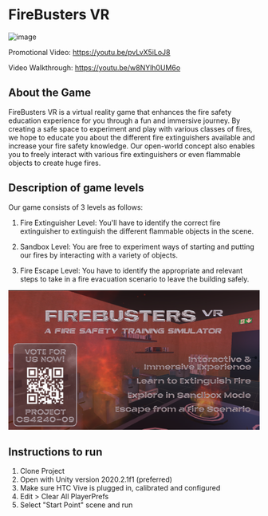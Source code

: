 # FireBusters VR

![image](https://github.com/marcusleeeugene/FireBusters-VR/blob/main/FireBustersVR.gif)

Promotional Video: https://youtu.be/pvLvX5iLoJ8

Video Walkthrough: https://youtu.be/w8NYlh0UM6o

## About the Game

FireBusters VR is a virtual reality game that enhances the fire safety education experience for you through a fun and immersive journey. By creating a safe space to experiment and play with various classes of fires, we hope to educate you about the different fire extinguishers available and increase your fire safety knowledge. Our open-world concept also enables you to freely interact with various fire extinguishers or even flammable objects to create huge fires.

## Description of game levels

Our game consists of 3 levels as follows:
1. Fire Extinguisher Level: You'll have to identify the correct fire extinguisher to extinguish the different flammable objects in the scene.

2. Sandbox Level: You are free to experiment ways of starting and putting our fires by interacting with a variety of objects.

3. Fire Escape Level: You have to identify the appropriate and relevant steps to take in a fire evacuation scenario to leave the building safely.

![image](https://raw.githubusercontent.com/marcusleeeugene/FireBusters-VR/main/firebusters%20poster-voting-qr.png)

## Instructions to run
1. Clone Project
2. Open with Unity version 2020.2.1f1 (preferred)
3. Make sure HTC Vive is plugged in, calibrated and configured
4. Edit > Clear All PlayerPrefs 
5. Select "Start Point" scene and run
